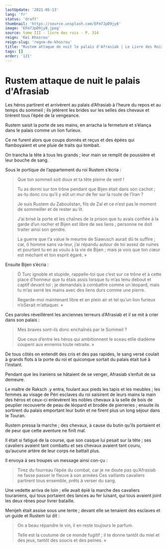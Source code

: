 ```yaml
---
lastUpdate: '2021-05-13'
lang: 'fr'
status: 'draft'
thumbnail: 'https://source.unsplash.com/EFm7JpD9jy8'
image: 'EFm7JpD9jy8.jpeg'
source: tome III - livre des rois - P. 314
reign: 'Keï Khosrou'
reign-slug: 'regne-de-khosrou'
title: "Rustem attaque de nuit le palais d'Afrasiab | Le Livre des Rois | Shâhnâmeh"
tags: []
order: '121'
---
```


<!-- LTeX: language=fr -->

# Rustem attaque de nuit le palais d'Afrasiab

Les héros partirent et arrivèrent au palais d’Afrasiab à l’heure du repos et au temps du sommeil ; ils jetèrent les brides sur les selles des chevaux et tirèrent tous l’épée de la vengeance.

Rustem saisit la porte de ses mains, en arracha la fermeture et s’élança dans le palais comme un lion furieux.

Ce ne furent alors que coups donnés et reçus et des épées qui flamboyaient et une pluie de traits qui tombait.

On trancha la tête à tous les grands ; leur main se remplit de poussière et leur bouche de sang.

Sous le portique de l’appartement du roi Rustem s’écria :

> Que ton sommeil soit doux et ta tête pleine de vent !
>
> Tu as dormi sur ton trône pendant que Bijen était dans son cachot ; as-tu donc cru qu’il y eût un mur de fer sur la route de l’Iran ?
>
> Je suis Rustem du Zaboulistan, fils de Zal et ce n’est pas le moment de sommeiller et de rester au lit.
>
> J’ai brisé la porte et les chaînes de la prison que tu avais confiée à la garde d’un rocher et Bijen est libre de ses liens ; personne ne doit traiter ainsi son gendre.
>
> La guerre que t’a value le meurtre de Siawusch aurait dû te suffire ; car, ô homme sans va-leur, j’ai répandu autour de toi assez de ruines et pourtant tu en as voulu à la vie de Bijen ; mais je vois que ton cœur est méchant et ton esprit égaré. »

Ensuite Bijen s’écria :

> Ô Turc ignoble et stupide, rappelle-toi que c’est sur ce trône et à cette place d’honneur que tu étais assis lorsque tu m’as tenu debout et captif devant toi ; je demandais à combattre comme un léopard, mais tu m’as serré les mains avec des liens durs comme une pierre.
>
> Regarde-moi maintenant libre et en plein air et tel qu’un lion furieux n’oSerait m’attaquer. »

Ces paroles réveillèrent les anciennes terreurs d’Afrasiab et il se mit à crier dans son palais :

> Mes braves sont-ils donc enchaînés par le Sommeil ?
>
> Que ceux d’entre les héros qui ambitionnent le sceau etlle diadème coupent aux ennemis toute retraite. »

De tous côtés on entendit des cris et des pas rapides, le sang versé coulait à grands flots à la porte du roi et quiconque sortait du palais était tué à l’instant.

Pendant que les Iraniens se hâtaient de se venger, Afrasiab s’enfuit de sa demeure.

Le maître de Raksch
.y entra, foulant aux pieds les tapis et les meubles ; les femmes au visage de Péri esclaves du roi saisirent de leurs mains la main des héros et ceux-ci enlevèrent les nobles chevaux à la selle de bois de peuplier recouverte de peau de léopard et brodée de pierreries ; ensuite ils sortirent du palais emportant leur butin et ne firent plus un long séjour dans le Touran.

Rustem pressa la marche ; des chevaux, à cause du butin qu’ils portaient et de peur que cette aventure ne finît mal.

Il était si fatigué de la course, que son casque lui pesait sur la tête ; ses cavaliers avaient tant combattu et ses chevaux avaient tant couru, qu’aucune artère de leur corps ne battait plus.

Il envoya à ses troupes un message ainsi con-çu :

> Tirez du fourreau l’épée du combat, car je ne doute pas qu’Afrasiab ne fasse passer le fleuve à son armées Ces vaillants cavaliers partirent tous ensemble, prêts à verser du sang.

Une vedette arriva de loin ; elle avait épié la marche des cavaliers touraniens, qui tous portaient des lances au fer luisant, qui tous avaient joint les deux rênes pour livrer bataille.

Menijeh était assise sous une tente ; devant elle se tenaient des esclaves et un guide et Rustem lui dit :

> On a beau répandre le vin, il en reste toujours le parfum.
>
> Telle est la coutume de ce monde fugitif ; il te donne tantôt du miel et des jeux, tantôt des soucis et des peines. »
